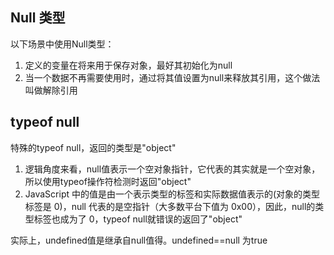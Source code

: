 
## Null 类型

以下场景中使用Null类型：
1. 定义的变量在将来用于保存对象，最好其初始化为null
2. 当一个数据不再需要使用时，通过将其值设置为null来释放其引用，这个做法叫做解除引用


## typeof null
特殊的typeof null，返回的类型是"object"
1. 逻辑角度来看，null值表示一个空对象指针，它代表的其实就是一个空对象，所以使用typeof操作符检测时返回"object"
2. JavaScript 中的值是由一个表示类型的标签和实际数据值表示的(对象的类型标签是 0)，null 代表的是空指针（大多数平台下值为 0x00），因此，null的类型标签也成为了 0，typeof null就错误的返回了"object"


实际上，undefined值是继承自null值得。undefined==null 为true